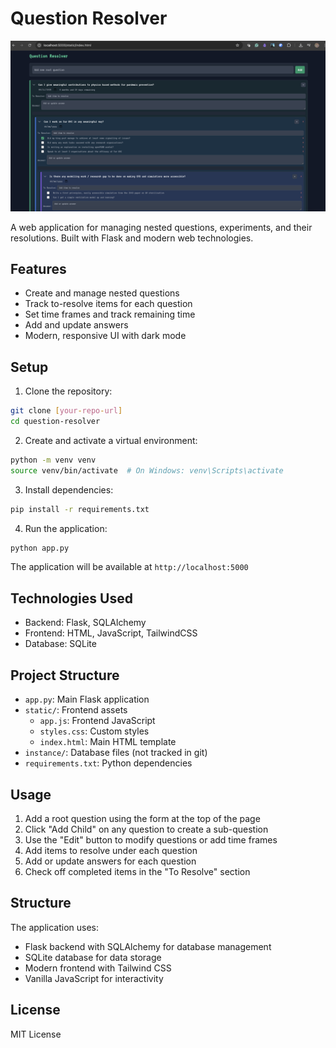 # Question Resolver

![Question Resolver Screenshot](images/your-image-name.png)

A web application for managing nested questions, experiments, and their resolutions. Built with Flask and modern web technologies.

## Features

- Create and manage nested questions
- Track to-resolve items for each question
- Set time frames and track remaining time
- Add and update answers
- Modern, responsive UI with dark mode

## Setup

1. Clone the repository:
```bash
git clone [your-repo-url]
cd question-resolver
```

2. Create and activate a virtual environment:
```bash
python -m venv venv
source venv/bin/activate  # On Windows: venv\Scripts\activate
```

3. Install dependencies:
```bash
pip install -r requirements.txt
```

4. Run the application:
```bash
python app.py
```

The application will be available at `http://localhost:5000`

## Technologies Used

- Backend: Flask, SQLAlchemy
- Frontend: HTML, JavaScript, TailwindCSS
- Database: SQLite

## Project Structure

- `app.py`: Main Flask application
- `static/`: Frontend assets
  - `app.js`: Frontend JavaScript
  - `styles.css`: Custom styles
  - `index.html`: Main HTML template
- `instance/`: Database files (not tracked in git)
- `requirements.txt`: Python dependencies

## Usage

1. Add a root question using the form at the top of the page
2. Click "Add Child" on any question to create a sub-question
3. Use the "Edit" button to modify questions or add time frames
4. Add items to resolve under each question
5. Add or update answers for each question
6. Check off completed items in the "To Resolve" section

## Structure

The application uses:
- Flask backend with SQLAlchemy for database management
- SQLite database for data storage
- Modern frontend with Tailwind CSS
- Vanilla JavaScript for interactivity

## License

MIT License 